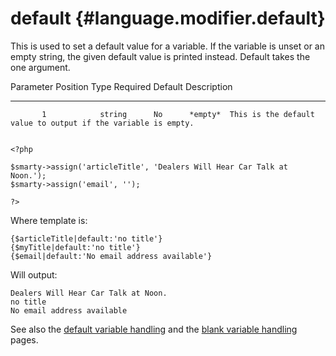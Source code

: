default {#language.modifier.default}
=======

This is used to set a default value for a variable. If the variable is
unset or an empty string, the given default value is printed instead.
Default takes the one argument.

   Parameter Position    Type    Required   Default  Description
  -------------------- -------- ---------- --------- ---------------------------------------------------------------
           1            string      No      *empty*  This is the default value to output if the variable is empty.


    <?php

    $smarty->assign('articleTitle', 'Dealers Will Hear Car Talk at Noon.');
    $smarty->assign('email', '');

    ?>

       

Where template is:


    {$articleTitle|default:'no title'}
    {$myTitle|default:'no title'}
    {$email|default:'No email address available'}

       

Will output:


    Dealers Will Hear Car Talk at Noon.
    no title
    No email address available

       

See also the [default variable handling](#tips.default.var.handling) and
the [blank variable handling](#tips.blank.var.handling) pages.
